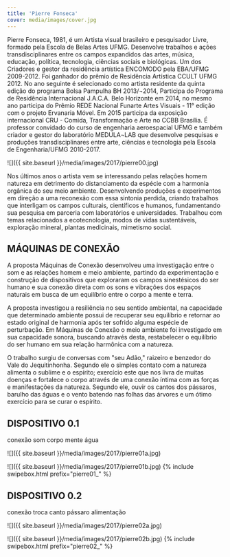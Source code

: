 ```yaml
---
title: 'Pierre Fonseca'
cover: media/images/cover.jpg
---
```

Pierre Fonseca, 1981, é um Artista visual brasileiro e pesquisador Livre, formado pela Escola de Belas Artes UFMG. Desenvolve trabalhos e ações transdisciplinares entre os campos expandidos das artes, música, educação, política, tecnologia, ciências sociais e biológicas. Um dos Criadores e gestor da residência artística ENCOMODO pela EBA/UFMG 2009-2012. Foi ganhador do prêmio de Residência Artística CCULT UFMG 2012. No ano seguinte é selecionado como artista residente da quinta edição do programa Bolsa Pampulha BH 2013/¬2014, Participa do Programa de Residência Internacional J.A.C.A. Belo Horizonte em 2014, no mesmo ano participa do Prêmio REDE Nacional Funarte Artes Visuais - 11° edição com o projeto Ervanaria Móvel. Em 2015 participa da exposição internacional CRU - Comida, Transformação e Arte no CCBB Brasília. É professor convidado do curso de engenharia aeroespacial UFMG e também criador e gestor do laboratório MEDULA¬LAB que desenvolve pesquisas e produções transdisciplinares entre arte, ciências e tecnologia pela Escola de Engenharia/UFMG 2010-2017.

![]({{ site.baseurl }}/media/images/2017/pierre00.jpg)

Nos últimos anos o artista vem se interessando pelas relações homem natureza em detrimento do distanciamento da espécie com a harmonia orgânica do seu meio ambiente. Desenvolvendo produções e experimentos em direção a uma reconexão com essa sintonia perdida, criando trabalhos que interligam os campos culturais, científicos e humanos, fundamentando sua pesquisa em parceria com laboratórios e universidades. Trabalhou com temas relacionados a ecotecnologia, modos de vidas sustentáveis, exploração mineral, plantas medicinais, mimetismo social. 

## MÁQUINAS DE CONEXÃO
A proposta Máquinas de Conexão desenvolveu uma investigação entre o som e as relações homem e meio ambiente, partindo da experimentação e construção de dispositivos que exploraram os campos sinestésicos do ser humano e sua conexão direta com os sons e vibrações dos espaços naturais em busca de um equilíbrio entre o corpo a mente e terra.

A proposta investigou a resiliência no seu sentido ambiental, na capacidade que determinado ambiente possui de recuperar seu equilíbrio e retornar ao estado original de harmonia após ter sofrido alguma espécie de perturbação. Em Máquinas de Conexão o meio ambiente foi investigado em sua capacidade sonora, buscando através desta, restabelecer o equilíbrio do ser humano em sua relação harmônica com a natureza.

O trabalho surgiu de conversas com "seu Adão," raizeiro e benzedor do Vale do Jequitinhonha. Segundo ele o simples contato com a natureza alimenta o sublime e o espírito; exercício este que nos livra de muitas doenças e fortalece o corpo através de uma conexão íntima com as forças e manifestações da natureza. Segundo ele, ouvir os cantos dos pássaros, barulho das águas e o vento batendo nas folhas das árvores e um ótimo exercício para se curar o espírito.

## DISPOSITIVO 0.1
conexão som corpo mente água

![]({{ site.baseurl }}/media/images/2017/pierre01a.jpg)

![]({{ site.baseurl }}/media/images/2017/pierre01b.jpg)
{% include swipebox.html prefix="pierre01_" %}


## DISPOSITIVO 0.2
conexão troca canto pássaro alimentação

![]({{ site.baseurl }}/media/images/2017/pierre02a.jpg)

![]({{ site.baseurl }}/media/images/2017/pierre02b.jpg)
{% include swipebox.html prefix="pierre02_" %}
